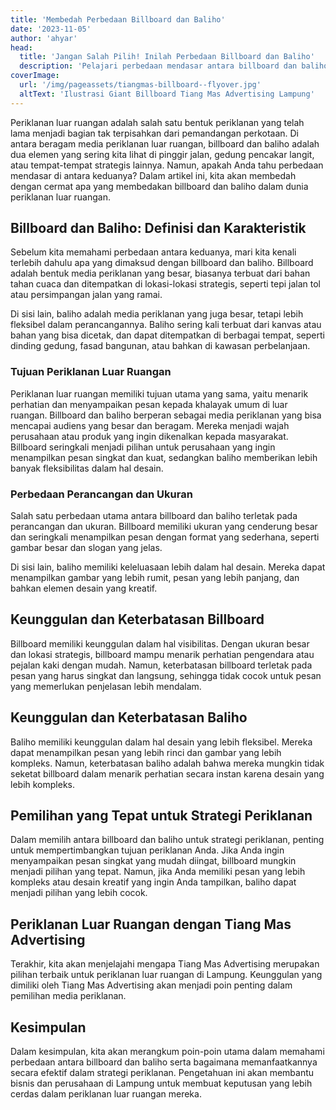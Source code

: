 ```yaml
---
title: 'Membedah Perbedaan Billboard dan Baliho'
date: '2023-11-05'
author: 'ahyar'
head:
  title: 'Jangan Salah Pilih! Inilah Perbedaan Billboard dan Baliho'
  description: 'Pelajari perbedaan mendasar antara billboard dan baliho serta implikasinya pada strategi periklanan luar ruangan. Temukan wawasan tentang periklanan Lampung bersama Tiang Mas Advertising'
coverImage:
  url: '/img/pageassets/tiangmas-billboard--flyover.jpg'
  altText: 'Ilustrasi Giant Billboard Tiang Mas Advertising Lampung'
---
```

Periklanan luar ruangan adalah salah satu bentuk periklanan yang telah lama menjadi bagian tak terpisahkan dari pemandangan perkotaan. Di antara beragam media periklanan luar ruangan, billboard dan baliho adalah dua elemen yang sering kita lihat di pinggir jalan, gedung pencakar langit, atau tempat-tempat strategis lainnya. Namun, apakah Anda tahu perbedaan mendasar di antara keduanya? Dalam artikel ini, kita akan membedah dengan cermat apa yang membedakan billboard dan baliho dalam dunia periklanan luar ruangan.
<!--more-->

## Billboard dan Baliho: Definisi dan Karakteristik

Sebelum kita memahami perbedaan antara keduanya, mari kita kenali terlebih dahulu apa yang dimaksud dengan billboard dan baliho. Billboard adalah bentuk media periklanan yang besar, biasanya terbuat dari bahan tahan cuaca dan ditempatkan di lokasi-lokasi strategis, seperti tepi jalan tol atau persimpangan jalan yang ramai. 

Di sisi lain, baliho adalah media periklanan yang juga besar, tetapi lebih fleksibel dalam perancangannya. Baliho sering kali terbuat dari kanvas atau bahan yang bisa dicetak, dan dapat ditempatkan di berbagai tempat, seperti dinding gedung, fasad bangunan, atau bahkan di kawasan perbelanjaan.

### Tujuan Periklanan Luar Ruangan

Periklanan luar ruangan memiliki tujuan utama yang sama, yaitu menarik perhatian dan menyampaikan pesan kepada khalayak umum di luar ruangan. Billboard dan baliho berperan sebagai media periklanan yang bisa mencapai audiens yang besar dan beragam. Mereka menjadi wajah perusahaan atau produk yang ingin dikenalkan kepada masyarakat. Billboard seringkali menjadi pilihan untuk perusahaan yang ingin menampilkan pesan singkat dan kuat, sedangkan baliho memberikan lebih banyak fleksibilitas dalam hal desain.

### Perbedaan Perancangan dan Ukuran

Salah satu perbedaan utama antara billboard dan baliho terletak pada perancangan dan ukuran. Billboard memiliki ukuran yang cenderung besar dan seringkali menampilkan pesan dengan format yang sederhana, seperti gambar besar dan slogan yang jelas.

Di sisi lain, baliho memiliki keleluasaan lebih dalam hal desain. Mereka dapat menampilkan gambar yang lebih rumit, pesan yang lebih panjang, dan bahkan elemen desain yang kreatif.

## Keunggulan dan Keterbatasan Billboard

Billboard memiliki keunggulan dalam hal visibilitas. Dengan ukuran besar dan lokasi strategis, billboard mampu menarik perhatian pengendara atau pejalan kaki dengan mudah. Namun, keterbatasan billboard terletak pada pesan yang harus singkat dan langsung, sehingga tidak cocok untuk pesan yang memerlukan penjelasan lebih mendalam.

## Keunggulan dan Keterbatasan Baliho

Baliho memiliki keunggulan dalam hal desain yang lebih fleksibel. Mereka dapat menampilkan pesan yang lebih rinci dan gambar yang lebih kompleks. Namun, keterbatasan baliho adalah bahwa mereka mungkin tidak seketat billboard dalam menarik perhatian secara instan karena desain yang lebih kompleks.

## Pemilihan yang Tepat untuk Strategi Periklanan

Dalam memilih antara billboard dan baliho untuk strategi periklanan, penting untuk mempertimbangkan tujuan periklanan Anda. Jika Anda ingin menyampaikan pesan singkat yang mudah diingat, billboard mungkin menjadi pilihan yang tepat. Namun, jika Anda memiliki pesan yang lebih kompleks atau desain kreatif yang ingin Anda tampilkan, baliho dapat menjadi pilihan yang lebih cocok.


## Periklanan Luar Ruangan dengan Tiang Mas Advertising

Terakhir, kita akan menjelajahi mengapa Tiang Mas Advertising merupakan pilihan terbaik untuk periklanan luar ruangan di Lampung. Keunggulan yang dimiliki oleh Tiang Mas Advertising akan menjadi poin penting dalam pemilihan media periklanan.

## Kesimpulan

Dalam kesimpulan, kita akan merangkum poin-poin utama dalam memahami perbedaan antara billboard dan baliho serta bagaimana memanfaatkannya secara efektif dalam strategi periklanan. Pengetahuan ini akan membantu bisnis dan perusahaan di Lampung untuk membuat keputusan yang lebih cerdas dalam periklanan luar ruangan mereka.